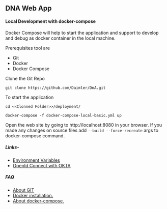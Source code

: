 ## DNA Web App

#### **Local Development with docker-compose**

Docker Compose will help to start the application and support to develop and debug as docker container in the local machine.

Prerequisites tool are

* Git
* Docker
* Docker Compose

Clone the Git Repo

```
git clone https://github.com/Daimler/DnA.git
```

To start the application

```
cd <<Clonned Folder>>/deployment/

docker-compose -f docker-compose-local-basic.yml up
```
Open the web site by going to http://localhost:8080 in your browser.
If you made any changes on source files add `--build --force-recreate` args to docker-compose command.

##### Links-

* [Environment Variables](./APP-ENV-CONFIG.md)
* [OpenId Connect with OKTA](./OPENID-CONNECT.md)

##### FAQ

* [About GIT](https://git-scm.com/doc)
* [Docker installation.](https://docs.docker.com/get-docker/)
* [About docker-compose.](https://docs.docker.com/compose/)
